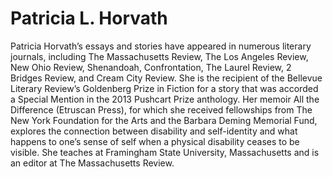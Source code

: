 # Patricia L. Horvath
Patricia Horvath’s essays and stories have appeared in numerous literary journals, including The Massachusetts Review, The Los Angeles Review, New Ohio Review, Shenandoah, Confrontation, The Laurel Review, 2 Bridges Review, and Cream City Review. She is the recipient of the Bellevue Literary Review’s Goldenberg Prize in Fiction for a story that was accorded a Special Mention in the 2013 Pushcart Prize anthology. Her memoir All the Difference (Etruscan Press), for which she received fellowships from The New York Foundation for the Arts and the Barbara Deming Memorial Fund, explores the connection between disability and self-identity and what happens to one’s sense of self when a physical disability ceases to be visible.  She teaches at Framingham State University, Massachusetts and is an editor at The Massachusetts Review.
